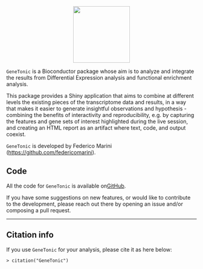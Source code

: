 <div align="center">
<img src="GeneTonic/GeneTonic.png" alt="" width="150" />
</div>

`GeneTonic` is a Bioconductor package whose aim is to analyze and integrate the results from Differential Expression analysis and functional enrichment analysis.

This package provides a Shiny application that aims to combine at different levels the existing pieces of the transcriptome data and results, in a way that makes it easier to generate insightful observations and hypothesis - combining the benefits of interactivity and reproducibility, e.g. by capturing the features and gene sets of interest highlighted during the live session, and creating an HTML report as an artifact where text, code, and output coexist.

`GeneTonic` is developed by Federico Marini (https://github.com/federicomarini).

## Code

All the code for `GeneTonic` is available on<a href="https://github.com/federicomarini/GeneTonic" target="_blank">GitHub</a>.

If you have some suggestions on new features, or would like to contribute to the development, please reach out there by opening an issue and/or composing a pull request.

<hr/>

## Citation info

If you use `GeneTonic` for your analysis, please cite it as here below:

`> citation("GeneTonic")`

